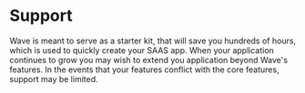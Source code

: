 # Support

Wave is meant to serve as a starter kit, that will save you hundreds of hours, which is used to quickly create your SAAS app. When your application continues to grow you may wish to extend you application beyond Wave's features. In the events that your features conflict with the core features, support may be limited.